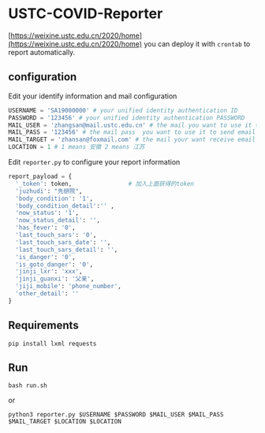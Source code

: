 # USTC-COVID-Reporter

[https://weixine.ustc.edu.cn/2020/home](https://weixine.ustc.edu.cn/2020/home)  you can deploy it with `crontab` to report automatically.

## configuration

Edit your identify information and mail configuration

```python
USERNAME = 'SA19000000' # your unified identity authentication ID
PASSWORD = '123456' # your unified identity authentication PASSWORD
MAIL_USER = 'zhangsan@mail.ustc.edu.cn' # the mail you want to use it to send email (only recommend your ustc mail, if not please make sure your mail host is right in sendEmail.py )
MAIL_PASS = '123456' # the mail pass  you want to use it to send email
MAIL_TARGET = 'zhansan@foxmail.com' # the mail your want receive email
LOCATION = 1 # 1 means 安徽 2 means 江苏
```

Edit `reporter.py` to configure your report information

```python
report_payload = {
  '_token': token,                # 加入上面获得的token
  'juzhudi': "先研院",
  'body_condition': '1',
  'body_condition_detail':'' ,
  'now_status': '1',
  'now_status_detail': '',
  'has_fever': '0',
  'last_touch_sars': '0',
  'last_touch_sars_date': '',
  'last_touch_sars_detail': '',
  'is_danger': '0',
  'is_goto_danger': '0',
  'jinji_lxr': 'xxx',
  'jinji_guanxi': '父亲',
  'jiji_mobile': 'phone_number',
  'other_detail': ''
}

```

## Requirements
```
pip install lxml requests
```

## Run
```
bash run.sh
```
or
```
python3 reporter.py $USERNAME $PASSWORD $MAIL_USER $MAIL_PASS $MAIL_TARGET $LOCATION $LOCATION
```
